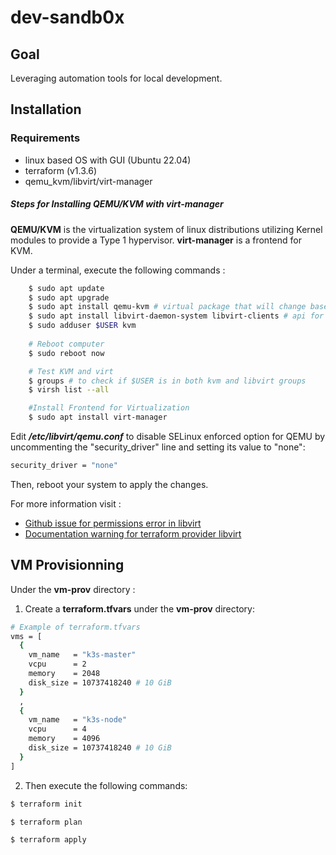 # dev-sandb0x
## Goal
Leveraging automation tools for local development.

## Installation
### **Requirements**
- linux based OS with GUI (Ubuntu 22.04)
- terraform (v1.3.6)
- qemu_kvm/libvirt/virt-manager

##### **Steps for Installing QEMU/KVM with virt-manager**
**QEMU/KVM** is the virtualization system of linux distributions utilizing Kernel modules to provide a Type 1 hypervisor.
**virt-manager** is a frontend for KVM.

Under a terminal, execute the following commands :
```sh
    $ sudo apt update
    $ sudo apt upgrade
    $ sudo apt install qemu-kvm # virtual package that will change based on CPU architecture
    $ sudo apt install libvirt-daemon-system libvirt-clients # api for virtualization
    $ sudo adduser $USER kvm
    
    # Reboot computer
    $ sudo reboot now

    # Test KVM and virt
    $ groups # to check if $USER is in both kvm and libvirt groups
    $ virsh list --all

    #Install Frontend for Virtualization
    $ sudo apt install virt-manager
```

Edit **_/etc/libvirt/qemu.conf_** to disable SELinux enforced option for QEMU by uncommenting the "security_driver" line and setting its value to "none":
```sh
security_driver = "none"
```
Then, reboot your system to apply the changes.

For more information visit :
- [Github issue for permissions error in libvirt](https://github.com/vagrant-libvirt/vagrant-libvirt/issues/536)
- [Documentation warning for terraform provider libvirt ](https://github.com/dmacvicar/terraform-provider-libvirt/commit/22f096d9)

## VM Provisionning
Under the **vm-prov** directory :
1) Create a **terraform.tfvars** under the **vm-prov** directory:
```sh
# Example of terraform.tfvars
vms = [
  {
    vm_name   = "k3s-master"
    vcpu      = 2
    memory    = 2048
    disk_size = 10737418240 # 10 GiB
  }
  ,
  {
    vm_name   = "k3s-node"
    vcpu      = 4
    memory    = 4096
    disk_size = 10737418240 # 10 GiB
  }
]
```

2) Then execute the following commands: 
```sh
$ terraform init

$ terraform plan

$ terraform apply
```